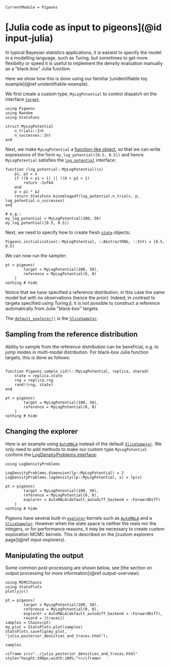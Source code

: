```@meta
CurrentModule = Pigeons
```

# [Julia code as input to pigeons](@id input-julia)

In typical Bayesian statistics applications, it is 
easiest to specify the model in a modelling language, 
such as Turing, but sometimes to get more flexibility or 
speed it is useful to implement the density evaluation 
manually as a "black-box" Julia function. 

Here we show how this is done using our familiar [unidentifiable toy example](@ref unidentifiable-example).

We first create a custom type, `MyLogPotential` to control dispatch on the interface [`target`](@ref).


```@example julia
using Pigeons 
using Random
using StatsFuns

struct MyLogPotential 
    n_trials::Int
    n_successes::Int
end
```

Next, we make `MyLogPotential` a 
[function-like object](https://docs.julialang.org/en/v1/manual/methods/#Function-like-objects), so that we can write expressions of the form
`my_log_potential([0.5, 0.5])` and 
hence `MyLogPotential` satisfies the [`log_potential`](@ref) interface:

```@example julia
function (log_potential::MyLogPotential)(x) 
    p1, p2 = x
    if !(0 < p1 < 1) || !(0 < p2 < 1)
        return -Inf64 
    end
    p = p1 * p2
    return StatsFuns.binomlogpdf(log_potential.n_trials, p, log_potential.n_successes)
end

# e.g.:
my_log_potential = MyLogPotential(100, 50)
my_log_potential([0.5, 0.5])
```

Next, we need to specify how to create fresh [`state`](@ref) objects: 

```@example julia
Pigeons.initialization(::MyLogPotential, ::AbstractRNG, ::Int) = [0.5, 0.5]
```

We can now run the sampler:

```@example julia
pt = pigeons(
        target = MyLogPotential(100, 50), 
        reference = MyLogPotential(0, 0)
    )
nothing # hide
```

Notice that we have specified a reference distribution, in this case the same model but with 
no observations (hence the prior).
Indeed, in contrast to targets specified using 
Turing.jl, it is not possible to construct a 
reference automatically from Julia "black-box" targets. 

The [`default_explorer()`](@ref) is the [`SliceSampler`](@ref). 


## Sampling from the reference distribution

Ability to sample from the reference distribution can be beneficial, e.g. to jump modes 
in multi-modal distribution. 
For black-box Julia function targets, this is done as follows:

```@example julia

function Pigeons.sample_iid!(::MyLogPotential, replica, shared)
    state = replica.state 
    rng = replica.rng 
    rand!(rng, state)
end

pt = pigeons(
        target = MyLogPotential(100, 50), 
        reference = MyLogPotential(0, 0)
    )
nothing # hide
```


## Changing the explorer 

Here is an example using [`AutoMALA`](@ref) instead of the default 
[`SliceSampler`](@ref). We only need to add methods to make 
our custom type `MyLogPotential` conform the 
[LogDensityProblems interface](https://github.com/tpapp/LogDensityProblems.jl):

```@example julia
using LogDensityProblems

LogDensityProblems.dimension(lp::MyLogPotential) = 2
LogDensityProblems.logdensity(lp::MyLogPotential, x) = lp(x)

pt = pigeons(
        target = MyLogPotential(100, 50), 
        reference = MyLogPotential(0, 0), 
        explorer = AutoMALA(default_autodiff_backend = :ForwardDiff) 
    )
nothing # hide
```

Pigeons have several built-in [`explorer`](@ref) kernels such as 
[`AutoMALA`](@ref) and a [`SliceSampler`](@ref). 
However when the state space is neither the reals nor the integers, 
or for performance reasons, it may be necessary to create custom 
exploration MCMC kernels.
This is described on the [custom explorers page](@ref input-explorers).


## Manipulating the output

Some 
common post-processing are shown below, see [the section on output processing for more information](@ref output-overview). 

```@example julia
using MCMCChains
using StatsPlots
plotlyjs()

pt = pigeons(
        target = MyLogPotential(100, 50), 
        reference = MyLogPotential(0, 0), 
        explorer = AutoMALA(default_autodiff_backend = :ForwardDiff),
        record = [traces])
samples = Chains(pt)
my_plot = StatsPlots.plot(samples)
StatsPlots.savefig(my_plot, "julia_posterior_densities_and_traces.html"); 

samples
```

```@raw html
<iframe src="../julia_posterior_densities_and_traces.html" style="height:500px;width:100%;"></iframe>
```


